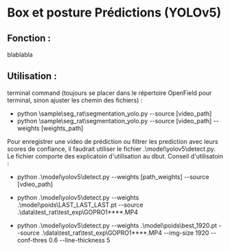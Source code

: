 # Box et posture Prédictions (YOLOv5)

## Fonction :

blablabla

## Utilisation :

terminal command (toujours se placer dans le répertoire OpenField pour terminal, sinon ajuster les chemin des fichiers) : 
- python \sample\seg_rat\segmentation_yolo.py --source [video_path]
- python \sample\seg_rat\segmentation_yolo.py --source [video_path] --weights [weights_path]
  
Pour enregistrer une video de prédiction ou filtrer les prediction avec leurs scores de confiance, il faudrait utiliser le fichier .\model\yolov5\detect.py. Le fichier comporte des explicatoin d'utilisation au dbut. Conseil d'utilisatoin :
- python .\model\yolov5\detect.py --weights [path_weights] --source [vdieo_path]
- python .\model\yolov5\detect.py --weights .\model\poids\LAST_LAST_LAST.pt --source .\data\test_rat\test_exp\GOPRO1\****.MP4 

- python .\model\yolov5\detect.py --weights .\model\poids\best_1920.pt --source .\data\test_rat\test_exp\GOPRO1\****.MP4 --img-size 1920 --conf-thres 0.6 --line-thickness 5